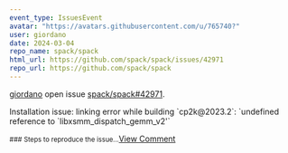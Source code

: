 ```yaml
---
event_type: IssuesEvent
avatar: "https://avatars.githubusercontent.com/u/765740?"
user: giordano
date: 2024-03-04
repo_name: spack/spack
html_url: https://github.com/spack/spack/issues/42971
repo_url: https://github.com/spack/spack
---
```


<a href='https://github.com/giordano' target='_blank'>giordano</a> open issue <a href='https://github.com/spack/spack/issues/42971' target='_blank'>spack/spack#42971</a>.

<p>Installation issue: linking error while building `cp2k@2023.2`: `undefined reference to `libxsmm_dispatch_gemm_v2'`</p><small>### Steps to reproduce the issue...</small><a href='https://github.com/spack/spack/issues/42971' target='_blank'>View Comment</a>